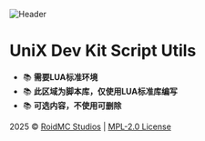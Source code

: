 ![Header](https://capsule-render.vercel.app/api?type=Waving&color=timeGradient&height=200&animation=fadeIn&section=header&text=UniX%20Dev%20Kit&fontSize=65)

# UniX Dev Kit Script Utils

- 📚 **需要LUA标准环境**
- 📚 **此区域为脚本库，仅使用LUA标准库编写**
- 📚 **可选内容，不使用可删除**

2025 © [RoidMC Studios](https://www.roidmc.com) | [MPL-2.0 License](/LICENSE)
